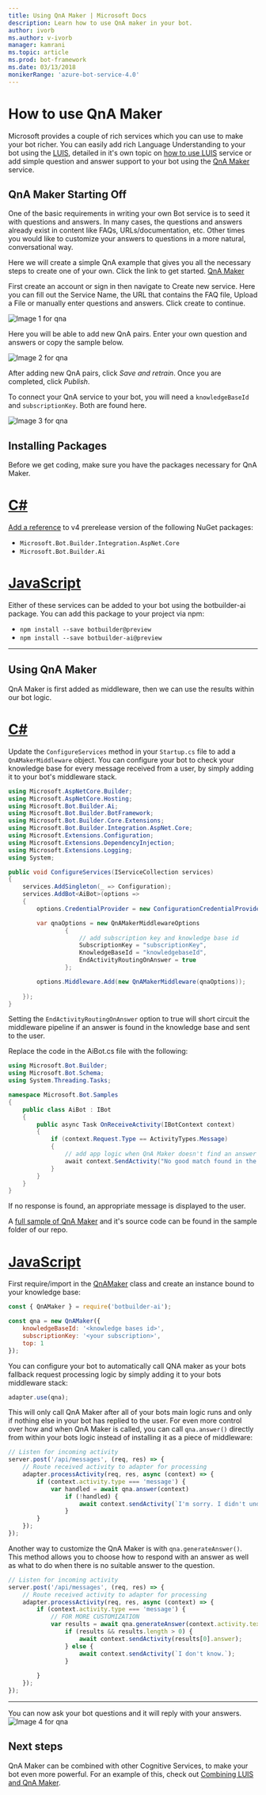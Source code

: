 ```yaml
---
title: Using QnA Maker | Microsoft Docs
description: Learn how to use QnA maker in your bot.
author: ivorb
ms.author: v-ivorb
manager: kamrani
ms.topic: article
ms.prod: bot-framework
ms.date: 03/13/2018
monikerRange: 'azure-bot-service-4.0'
---
```


# How to use QnA Maker

Microsoft provides a couple of rich services which you can use to make your bot richer.
You can easily add rich Language Understanding to your bot using the [LUIS](https://www.luis.ai/home), detailed in it's own topic on [how to use LUIS](bot-builder-how-to-v4-LUIS.md) service or add simple question and answer support to your bot using the [QnA Maker](https://qnamaker.ai/) service.

## QnA Maker Starting Off

One of the basic requirements in writing your own Bot service is to seed it with questions and answers. In many cases, the questions and answers already exist in content like FAQs, URLs/documentation, etc. Other times you would like to customize your answers to questions in a more natural, conversational way. 

Here we will create a simple QnA example that gives you all the necessary steps to create one of your own. Click the link to get started. [QnA Maker](https://qnamaker.ai/)

First create an account or sign in then navigate to Create new service. Here you can fill out the Service Name, the URL that contains the FAQ file, Upload a File or manually enter questions and answers. Click create to continue.
 
![Image 1 for qna](media/QnA_1.png)

Here you will be able to add new QnA pairs. Enter your own question and answers or copy the sample below. 

![Image 2 for qna](media/QnA_2.png)

After adding new QnA pairs, click *Save and retrain*. Once you are completed, click *Publish*.

To connect your QnA service to your bot, you will need a `knowledgeBaseId` and `subscriptionKey`. Both are found here. 

![Image 3 for qna](media/QnA_3.png)

## Installing Packages

Before we get coding, make sure you have the packages necessary for QnA Maker.

# [C#](#tab/csref)

[Add a reference](https://docs.microsoft.com/en-us/nuget/tools/package-manager-ui) to v4 prerelease version of the following NuGet packages:

* `Microsoft.Bot.Builder.Integration.AspNet.Core`
* `Microsoft.Bot.Builder.Ai`

# [JavaScript](#tab/jsref)

Either of these services can be added to your bot using the botbuilder-ai package. You can add this package to your project via npm:

* `npm install --save botbuilder@preview`
* `npm install --save botbuilder-ai@preview`

---


## Using QnA Maker

QnA Maker is first added as middleware, then we can use the results within our bot logic.

# [C#](#tab/csqna)

Update the `ConfigureServices` method in your `Startup.cs` file to add a `QnAMakerMiddleware` object. You can configure your bot to check your knowledge base for every message received from a user, by simply adding it to your bot's middleware stack.


```csharp
using Microsoft.AspNetCore.Builder;
using Microsoft.AspNetCore.Hosting;
using Microsoft.Bot.Builder.Ai;
using Microsoft.Bot.Builder.BotFramework;
using Microsoft.Bot.Builder.Core.Extensions;
using Microsoft.Bot.Builder.Integration.AspNet.Core;
using Microsoft.Extensions.Configuration;
using Microsoft.Extensions.DependencyInjection;
using Microsoft.Extensions.Logging;
using System;

public void ConfigureServices(IServiceCollection services)
{
    services.AddSingleton(_ => Configuration);
    services.AddBot<AiBot>(options =>
    {
        options.CredentialProvider = new ConfigurationCredentialProvider(Configuration);

        var qnaOptions = new QnAMakerMiddlewareOptions
                {
                    // add subscription key and knowledge base id
                    SubscriptionKey = "subscriptionKey",
                    KnowledgeBaseId = "knowledgebaseId",
                    EndActivityRoutingOnAnswer = true
                };

        options.Middleware.Add(new QnAMakerMiddleware(qnaOptions));
            
    });
}
```

Setting the `EndActivityRoutingOnAnswer` option to true will short circuit the middleware pipeline if an answer is found in the knowledge base and sent to the user.

Replace the code in the AiBot.cs file with the following:

```csharp
using Microsoft.Bot.Builder;
using Microsoft.Bot.Schema;
using System.Threading.Tasks;

namespace Microsoft.Bot.Samples
{
    public class AiBot : IBot
    {
        public async Task OnReceiveActivity(IBotContext context)
        {
            if (context.Request.Type == ActivityTypes.Message)
            {
                // add app logic when QnA Maker doesn't find an answer
                await context.SendActivity("No good match found in the KB.");
            }
        }
    }
}
```
If no response is found, an appropriate message is displayed to the user. 

A [full sample of QnA Maker](https://github.com/Microsoft/botbuilder-dotnet/tree/master/samples/Microsoft.Bot.Samples.Ai.QnA) and it's source code can be found in the sample folder of our repo.

# [JavaScript](#tab/jsluis)

First require/import in the [QnAMaker](https://github.com/Microsoft/botbuilder-js/tree/master/doc/botbuilder-ai/classes/botbuilder_ai.qnamaker.md) class and create an instance bound to your knowledge base:

```js
const { QnAMaker } = require('botbuilder-ai');

const qna = new QnAMaker({
    knowledgeBaseId: '<knowledge bases id>',
    subscriptionKey: '<your subscription>',
    top: 1
});
```

You can configure your bot to automatically call QNA maker as your bots fallback request processing logic by simply adding it to your bots middleware stack:

```js
adapter.use(qna);
```

This will only call QnA Maker after all of your bots main logic runs and only if nothing else in your bot has replied to the user. For even more control over how and when QnA Maker is called, you can call `qna.answer()` directly from within your bots logic instead of installing it as a piece of middleware:

```js
// Listen for incoming activity 
server.post('/api/messages', (req, res) => {
    // Route received activity to adapter for processing
    adapter.processActivity(req, res, async (context) => {
        if (context.activity.type === 'message') {
            var handled = await qna.answer(context)
                if (!handled) {
                    await context.sendActivity(`I'm sorry. I didn't understand.`);
                }
        }
    });
});
```
Another way to customize the QnA Maker is with `qna.generateAnswer()`. This method allows you to choose how to respond with an answer as well as what to do when there is no suitable answer to the question.


```js
// Listen for incoming activity 
server.post('/api/messages', (req, res) => {
    // Route received activity to adapter for processing
    adapter.processActivity(req, res, async (context) => {
        if (context.activity.type === 'message') {
            // FOR MORE CUSTOMIZATION
            var results = await qna.generateAnswer(context.activity.text);
                if (results && results.length > 0) {
                    await context.sendActivity(results[0].answer);
                } else {
                    await context.sendActivity(`I don't know.`);
                }
    
        }
    });
});
```
---

You can now ask your bot questions and it will reply with your answers.
![Image 4 for qna](media/QnA_4.png)



## Next steps

QnA Maker can be combined with other Cognitive Services, to make your bot even more powerful. For an example of this, check out [Combining LUIS and QnA Maker](bot-builder-combine-luis-and-qna.md).

